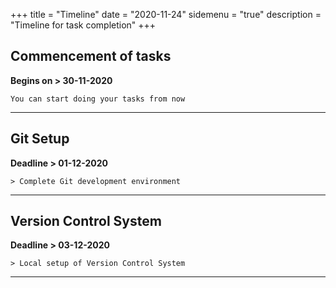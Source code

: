 +++
title = "Timeline"
date = "2020-11-24"
sidemenu = "true"
description = "Timeline for task completion"
+++

## Commencement of tasks  
 
**Begins on > 30-11-2020**   

	You can start doing your tasks from now

------

## Git Setup  

**Deadline > 01-12-2020**  

    > Complete Git development environment

------

## Version Control System  

**Deadline > 03-12-2020**  

    > Local setup of Version Control System

------
<!--
## Operations on Git  

**Deadline > 08-12-2020**  

    > Getting familiar with Git operations like pull, 
      push, commit, merge, rebase, fork etc.,

------

## Markdown language  

**Deadline > 10-12-2020**  

    > Writing professional documents with markdown language

------

## Presentation skills  

**Deadline > 14-12-2020**  

    > Making professional presentation adhere to technical standards

------

## Pseudo code  

**Deadline > 18-12-2020**  

    > Writing pseudo code for basic logics

------

## HTML & CSS Course  

**Deadline > 29-12-2020**  

    > Completing HTML & CSS courses from Codecademy

------
-->

